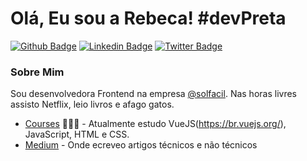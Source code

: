 # Olá, Eu sou a Rebeca! #devPreta

[![Github Badge](https://img.shields.io/badge/-Github-000?style=flat-square&logo=Github&logoColor=white&link=https://https://github.com/becatriz)](https://github.com/becatriz)
[![Linkedin Badge](https://img.shields.io/badge/-LinkedIn-blue?style=flat-square&logo=Linkedin&logoColor=white&link=https://www.linkedin.com/in/rebeca-beatriz-lopes-cruz-b78ab813b/)](https://www.linkedin.com/in/rebeca-beatriz-lopes-cruz-b78ab813b//)
[![Twitter Badge](https://img.shields.io/badge/-Twitter-1ca0f1?style=flat-square&labelColor=1ca0f1&logo=twitter&logoColor=white&link=https://twitter.com/becatriz8)](https://twitter.com/becatriz8)


### Sobre Mim

Sou desenvolvedora Frontend na empresa [@solfacil](https://landing.solfacil.com.br/). Nas horas livres assisto Netflix, leio livros e afago gatos.

- [Courses](https://www.origamid.com/) 👨🏼‍🏫 - Atualmente estudo VueJS(https://br.vuejs.org/), JavaScript, HTML e CSS.
- [Medium](https://becatriz7.medium.com/) - Onde ecreveo artigos técnicos e não técnicos


